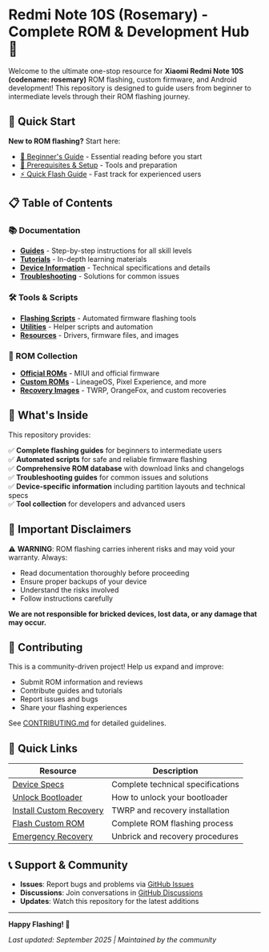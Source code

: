 # Redmi Note 10S (Rosemary) - Complete ROM & Development Hub 📱

Welcome to the ultimate one-stop resource for **Xiaomi Redmi Note 10S (codename: rosemary)** ROM flashing, custom firmware, and Android development! This repository is designed to guide users from beginner to intermediate levels through their ROM flashing journey.

## 🚀 Quick Start

**New to ROM flashing?** Start here:
- [📖 Beginner's Guide](docs/guides/beginners-guide.md) - Essential reading before you start
- [🔧 Prerequisites & Setup](docs/guides/prerequisites.md) - Tools and preparation
- [⚡ Quick Flash Guide](docs/guides/quick-flash.md) - Fast track for experienced users

## 📋 Table of Contents

### 📚 Documentation
- **[Guides](docs/guides/)** - Step-by-step instructions for all skill levels
- **[Tutorials](docs/tutorials/)** - In-depth learning materials
- **[Device Information](docs/device-info/)** - Technical specifications and details
- **[Troubleshooting](docs/troubleshooting/)** - Solutions for common issues

### 🛠️ Tools & Scripts
- **[Flashing Scripts](scripts/flashing/)** - Automated firmware flashing tools
- **[Utilities](scripts/tools/)** - Helper scripts and automation
- **[Resources](resources/)** - Drivers, firmware files, and images

### 💾 ROM Collection
- **[Official ROMs](roms/official/)** - MIUI and official firmware
- **[Custom ROMs](roms/custom/)** - LineageOS, Pixel Experience, and more
- **[Recovery Images](roms/recovery/)** - TWRP, OrangeFox, and custom recoveries

## 🎯 What's Inside

This repository provides:

✅ **Complete flashing guides** for beginners to intermediate users  
✅ **Automated scripts** for safe and reliable firmware flashing  
✅ **Comprehensive ROM database** with download links and changelogs  
✅ **Troubleshooting guides** for common issues and solutions  
✅ **Device-specific information** including partition layouts and technical specs  
✅ **Tool collection** for developers and advanced users  

## 🚨 Important Disclaimers

⚠️ **WARNING**: ROM flashing carries inherent risks and may void your warranty. Always:
- Read documentation thoroughly before proceeding
- Ensure proper backups of your device
- Understand the risks involved
- Follow instructions carefully

**We are not responsible for bricked devices, lost data, or any damage that may occur.**

## 🤝 Contributing

This is a community-driven project! Help us expand and improve:
- Submit ROM information and reviews
- Contribute guides and tutorials
- Report issues and bugs
- Share your flashing experiences

See [CONTRIBUTING.md](CONTRIBUTING.md) for detailed guidelines.

## 🔗 Quick Links

| Resource | Description |
|----------|-------------|
| [Device Specs](docs/device-info/specifications.md) | Complete technical specifications |
| [Unlock Bootloader](docs/guides/bootloader-unlock.md) | How to unlock your bootloader |
| [Install Custom Recovery](docs/guides/custom-recovery.md) | TWRP and recovery installation |
| [Flash Custom ROM](docs/guides/custom-rom-flash.md) | Complete ROM flashing process |
| [Emergency Recovery](docs/troubleshooting/unbrick-guide.md) | Unbrick and recovery procedures |

## 📞 Support & Community

- **Issues**: Report bugs and problems via [GitHub Issues](../../issues)
- **Discussions**: Join conversations in [GitHub Discussions](../../discussions)  
- **Updates**: Watch this repository for the latest additions

---

**Happy Flashing! 🎉**

*Last updated: September 2025 | Maintained by the community*
